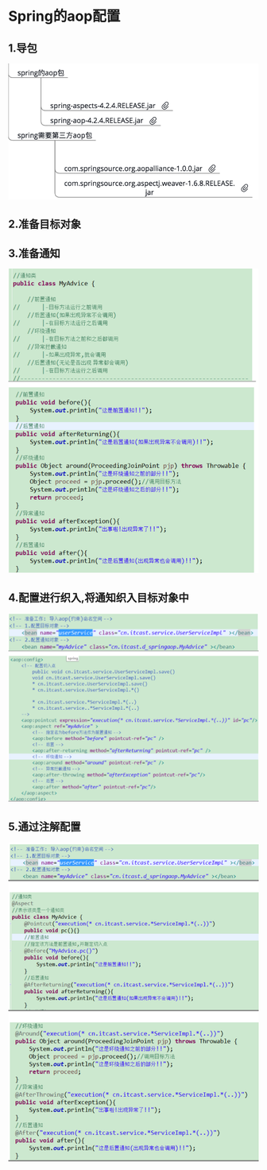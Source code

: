 # Spring的aop配置

## 1.导包

![](../../../.gitbook/assets/image%20%28147%29.png)

## 2.准备目标对象

## 3.准备通知

![](../../../.gitbook/assets/image%20%28115%29.png)

## 4.配置进行织入,将通知织入目标对象中

![](../../../.gitbook/assets/image%20%28162%29.png)

## 5.通过注解配置

![](../../../.gitbook/assets/image%20%28182%29.png)

